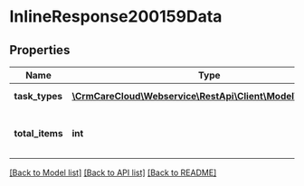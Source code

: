 # InlineResponse200159Data

## Properties
Name | Type | Description | Notes
------------ | ------------- | ------------- | -------------
**task_types** | [**\CrmCareCloud\Webservice\RestApi\Client\Model\TaskType[]**](TaskType.md) | List of all task types. | [optional] 
**total_items** | **int** | The number of all found task types. | [optional] 

[[Back to Model list]](../../README.md#documentation-for-models) [[Back to API list]](../../README.md#documentation-for-api-endpoints) [[Back to README]](../../README.md)

